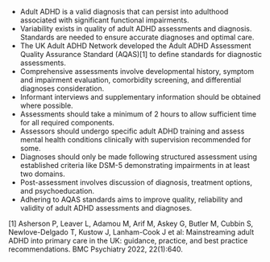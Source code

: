- Adult ADHD is a valid diagnosis that can persist into adulthood associated with significant functional impairments.
- Variability exists in quality of adult ADHD assessments and diagnosis. Standards are needed to ensure accurate diagnoses and optimal care.  
- The UK Adult ADHD Network developed the Adult ADHD Assessment Quality Assurance Standard (AQAS)[1] to define standards for diagnostic assessments.
- Comprehensive assessments involve developmental history, symptom and impairment evaluation, comorbidity screening, and differential diagnoses consideration.  
- Informant interviews and supplementary information should be obtained where possible.
- Assessments should take a minimum of 2 hours to allow sufficient time for all required components.
- Assessors should undergo specific adult ADHD training and assess mental health conditions clinically with supervision recommended for some.
- Diagnoses should only be made following structured assessment using established criteria like DSM-5 demonstrating impairments in at least two domains.
- Post-assessment involves discussion of diagnosis, treatment options, and psychoeducation.
- Adhering to AQAS standards aims to improve quality, reliability and validity of adult ADHD assessments and diagnoses.

[1] Asherson P, Leaver L, Adamou M, Arif M, Askey G, Butler M, Cubbin S, Newlove-Delgado T, Kustow J, Lanham-Cook J et al: Mainstreaming adult ADHD into primary care in the UK: guidance, practice, and best practice recommendations. BMC Psychiatry 2022, 22(1):640.